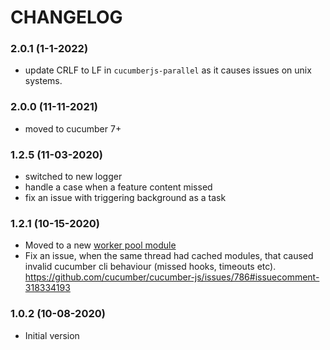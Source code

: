 # CHANGELOG

### 2.0.1 (1-1-2022)
* update CRLF to LF in `cucumberjs-parallel` as it causes issues on unix systems.

### 2.0.0 (11-11-2021)
* moved to cucumber 7+

### 1.2.5 (11-03-2020)
* switched to new logger
* handle a case when a feature content missed
* fix an issue with triggering background as a task

### 1.2.1 (10-15-2020)

* Moved to a new [worker pool module][1]
* Fix an issue, when the same thread had cached modules, that caused invalid cucumber cli behaviour (missed hooks, timeouts etc). https://github.com/cucumber/cucumber-js/issues/786#issuecomment-318334193

### 1.0.2 (10-08-2020)

* Initial version


[1]: https://www.npmjs.com/package/workerpool
